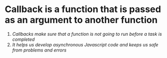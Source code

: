 # Callback is a function that is passed as an argument to another function
1. *Callbacks make sure that a function is not going to run before a task is completed*
1. *It helps us develop asynchronous Javascript code and keeps us safe from problems and errors*